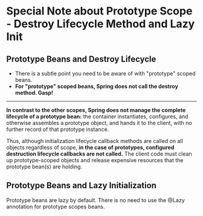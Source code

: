 # Special Note about Prototype Scope - Destroy Lifecycle Method and Lazy Init
## Prototype Beans and Destroy Lifecycle
- There is a subtle point you need to be aware of with "prototype" scoped beans.
- **For "prototype" scoped beans, Spring does not call the destroy method. Gasp!**

---

**In contrast to the other scopes, Spring does not manage the complete lifecycle of a prototype bean:** the container instantiates, configures, and otherwise assembles a prototype object, and hands it to the client, with no further record of that prototype instance.

Thus, although initialization lifecycle callback methods are called on all objects regardless of scope, **in the case of prototypes, configured destruction lifecycle callbacks are not called.** The client code must clean up prototype-scoped objects and release expensive resources that the prototype bean(s) are holding.



## Prototype Beans and Lazy Initialization
Prototype beans are lazy by default. There is no need to use the @Lazy annotation for prototype scopes beans.

